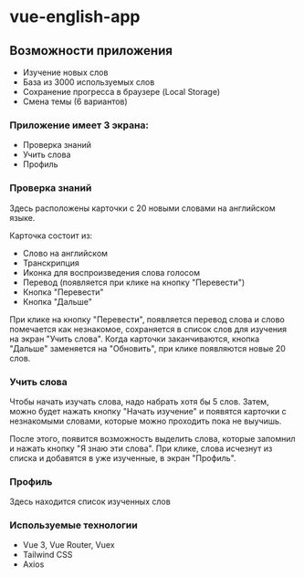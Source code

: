 # vue-english-app

## Возможности приложения
- Изучение новых слов
- База из 3000 используемых слов 
- Сохранение прогресса в браузере (Local Storage)
- Смена темы (6 вариантов)

### Приложение имеет 3 экрана:

-  Проверка знаний
-  Учить слова
-  Профиль


### Проверка знаний

Здесь расположены карточки с 20 новыми словами на английском языке. 

Карточка состоит из: 
- Слово на английском
- Транскрипция
- Иконка для воспроизведения слова голосом
- Перевод (появляется при клике на кнопку "Перевести")
- Кнопка "Перевести"
- Кнопка "Дальше"

При клике на кнопку "Перевести", появляется перевод слова и слово помечается как незнакомое, сохраняется в список слов для изучения на экран "Учить слова".
Когда карточки заканчиваются, кнопка "Дальше" заменяется на "Обновить", при клике появляются новые 20 слов.

### Учить слова

Чтобы начать изучать слова, надо набрать хотя бы 5 слов. Затем, можно будет нажать кнопку "Начать изучение" и появятся карточки с незнакомыми словами, которые можно проходить пока не выучишь.

После этого, появится возможность выделить слова, которые запомнил и нажать кнопку "Я знаю эти слова". При клике, слова исчезнут из списка и добавятся в уже изученные, в экран "Профиль". 

### Профиль

Здесь находится список изученных слов


### Используемые технологии

- Vue 3, Vue Router, Vuex
- Tailwind CSS
- Axios